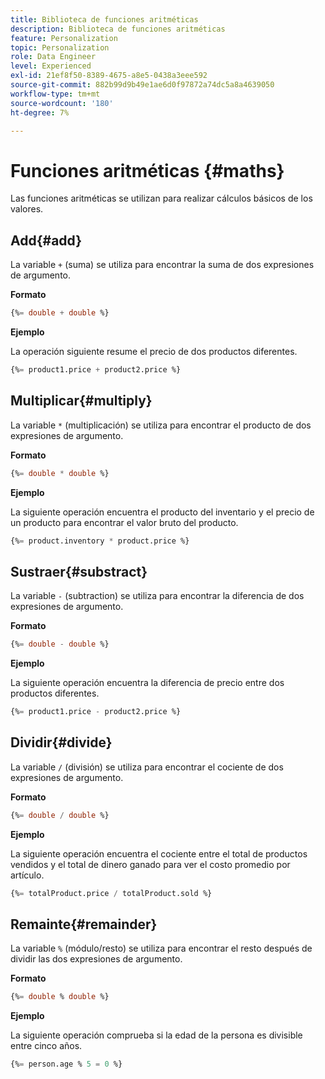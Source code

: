 ```yaml
---
title: Biblioteca de funciones aritméticas
description: Biblioteca de funciones aritméticas
feature: Personalization
topic: Personalization
role: Data Engineer
level: Experienced
exl-id: 21ef8f50-8389-4675-a8e5-0438a3eee592
source-git-commit: 882b99d9b49e1ae6d0f97872a74dc5a8a4639050
workflow-type: tm+mt
source-wordcount: '180'
ht-degree: 7%

---
```


# Funciones aritméticas {#maths}

Las funciones aritméticas se utilizan para realizar cálculos básicos de los valores.

## Add{#add}

La variable `+` (suma) se utiliza para encontrar la suma de dos expresiones de argumento.

**Formato**

```sql
{%= double + double %}
```

**Ejemplo**

La operación siguiente resume el precio de dos productos diferentes.

```sql
{%= product1.price + product2.price %}
```

## Multiplicar{#multiply}

La variable `*` (multiplicación) se utiliza para encontrar el producto de dos expresiones de argumento.

**Formato**

```sql
{%= double * double %}
```

**Ejemplo**

La siguiente operación encuentra el producto del inventario y el precio de un producto para encontrar el valor bruto del producto.

```sql
{%= product.inventory * product.price %}
```

## Sustraer{#substract}

La variable `-` (subtraction) se utiliza para encontrar la diferencia de dos expresiones de argumento.

**Formato**

```sql
{%= double - double %}
```

**Ejemplo**

La siguiente operación encuentra la diferencia de precio entre dos productos diferentes.

```sql
{%= product1.price - product2.price %}
```

## Dividir{#divide}

La variable `/` (división) se utiliza para encontrar el cociente de dos expresiones de argumento.

**Formato**

```sql
{%= double / double %}
```

**Ejemplo**

La siguiente operación encuentra el cociente entre el total de productos vendidos y el total de dinero ganado para ver el costo promedio por artículo.

```sql
{%= totalProduct.price / totalProduct.sold %}
```

## Remainte{#remainder}

La variable `%` (módulo/resto) se utiliza para encontrar el resto después de dividir las dos expresiones de argumento.

**Formato**

```sql
{%= double % double %}
```

**Ejemplo**

La siguiente operación comprueba si la edad de la persona es divisible entre cinco años.

```sql
{%= person.age % 5 = 0 %}
```
